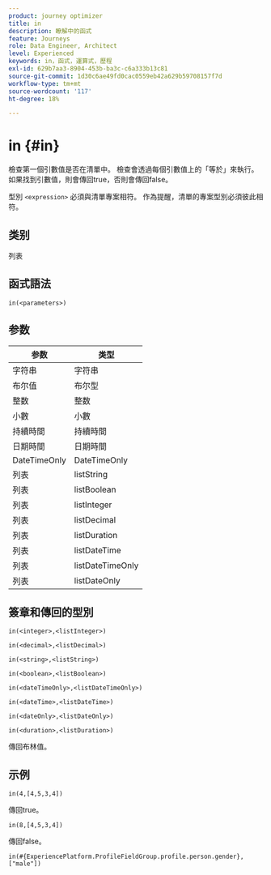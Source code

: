 ```yaml
---
product: journey optimizer
title: in
description: 瞭解中的函式
feature: Journeys
role: Data Engineer, Architect
level: Experienced
keywords: in，函式，運算式，歷程
exl-id: 629b7aa3-8904-453b-ba3c-c6a333b13c81
source-git-commit: 1d30c6ae49fd0cac0559eb42a629b59708157f7d
workflow-type: tm+mt
source-wordcount: '117'
ht-degree: 18%

---
```


# in {#in}

檢查第一個引數值是否在清單中。 檢查會透過每個引數值上的「等於」來執行。 如果找到引數值，則會傳回true，否則會傳回false。

型別 `<expression>` 必須與清單專案相符。 作為提醒，清單的專案型別必須彼此相符。

## 类别

列表

## 函式語法

`in(<parameters>)`

## 参数

| 参数 | 类型 |
|-----------|------------------|
| 字符串 | 字符串 |
| 布尔值 | 布尔型 |
| 整数 | 整数 |
| 小數 | 小數 |
| 持續時間 | 持續時間 |
| 日期時間 | 日期時間 |
| DateTimeOnly | DateTimeOnly |
| 列表 | listString |
| 列表 | listBoolean |
| 列表 | listInteger |
| 列表 | listDecimal |
| 列表 | listDuration |
| 列表 | listDateTime |
| 列表 | listDateTimeOnly |
| 列表 | listDateOnly |

## 簽章和傳回的型別

`in(<integer>,<listInteger>)`

`in(<decimal>,<listDecimal>)`

`in(<string>,<listString>)`

`in(<boolean>,<listBoolean>)`

`in(<dateTimeOnly>,<listDateTimeOnly>)`

`in(<dateTime>,<listDateTime>)`

`in(<dateOnly>,<listDateOnly>)`

`in(<duration>,<listDuration>)`

傳回布林值。

## 示例

`in(4,[4,5,3,4])`

傳回true。

`in(8,[4,5,3,4])`

傳回false。

`in(#{ExperiencePlatform.ProfileFieldGroup.profile.person.gender}, ["male"])`

